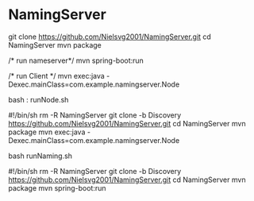 # NamingServer

git clone https://github.com/Nielsvg2001/NamingServer.git
cd NamingServer
mvn package

/* run nameserver*/
mvn spring-boot:run

/* run Client */
mvn exec:java -Dexec.mainClass=com.example.namingserver.Node



bash : runNode.sh

#!/bin/sh
rm -R NamingServer
git clone -b Discovery https://github.com/Nielsvg2001/NamingServer.git
cd NamingServer
mvn package
mvn exec:java -Dexec.mainClass=com.example.namingserver.Node

bash runNaming.sh

#!/bin/sh
rm -R NamingServer
git clone -b Discovery https://github.com/Nielsvg2001/NamingServer.git
cd NamingServer
mvn package
mvn spring-boot:run

